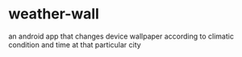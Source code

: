 # weather-wall
an android app that changes device wallpaper according to climatic condition and time at that particular city
